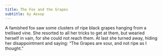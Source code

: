 ```yaml
---
title: The Fox and the Grapes
subtitle: by Aesop
---
```

A famished fox saw some clusters of ripe black grapes hanging from a trellised vine. She resorted to all her tricks to
get at them, but wearied herself in vain, for she could not reach them. At last she turned away, hiding her
disappointment and saying: “The Grapes are sour, and not ripe as I thought.”

